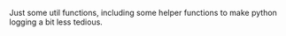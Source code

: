 Just some util functions, including some helper functions to make python logging
a bit less tedious.

